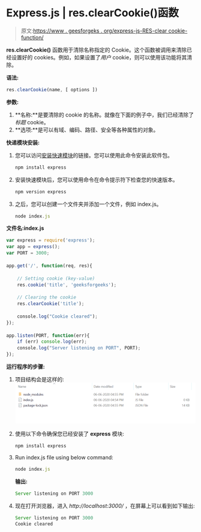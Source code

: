 # Express.js | res.clearCookie()函数

> 原文:[https://www . geesforgeks . org/express-js-RES-clear cookie-function/](https://www.geeksforgeeks.org/express-js-res-clearcookie-function/)

**res.clearCookie()** 函数用于清除名称指定的 Cookie。这个函数被调用来清除已经设置好的 cookies。例如，如果设置了*用户* cookie，则可以使用该功能将其清除。

**语法:**

```js
res.clearCookie(name, [ options ])
```

**参数:**

1.  **名称:**是要清除的 cookie 的名称。就像在下面的例子中，我们已经清除了*标题* cookie。
2.  **选项:**是可以有域、编码、路径、安全等各种属性的对象。

**快递模块安装:**

1.  您可以访问[安装快速模块](https://www.npmjs.com/package/express)的链接。您可以使用此命令安装此软件包。

    ```js
    npm install express
    ```

2.  安装快速模块后，您可以使用命令在命令提示符下检查您的快速版本。

    ```js
    npm version express
    ```

3.  之后，您可以创建一个文件夹并添加一个文件，例如 index.js。

    ```js
    node index.js
    ```

**文件名:index.js**

```js
var express = require('express');
var app = express();
var PORT = 3000;

app.get('/', function(req, res){

    // Setting cookie (key-value)
    res.cookie('title', 'geeksforgeeks');

    // Clearing the cookie
    res.clearCookie('title');

    console.log("Cookie cleared");
});

app.listen(PORT, function(err){
    if (err) console.log(err);
    console.log("Server listening on PORT", PORT);
});
```

**运行程序的步骤:**

1.  项目结构会是这样的:
    ![](img/3209d9b4369c180282a34be8070d7d6e.png)
2.  使用以下命令确保您已经安装了 **express** 模块:

    ```js
    npm install express
    ```

3.  Run index.js file using below command:

    ```js
    node index.js
    ```

    **输出:**

    ```js
    Server listening on PORT 3000

    ```

4.  现在打开浏览器，进入 *http://localhost:3000/* ，在屏幕上可以看到如下输出:

    ```js
    Server listening on PORT 3000
    Cookie cleared

    ```